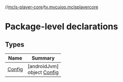 //[mcls-player-core](../../index.md)/[tv.mycujoo.mclsplayercore](index.md)

# Package-level declarations

## Types

| Name | Summary |
|---|---|
| [Config](-config/index.md) | [androidJvm]<br>object [Config](-config/index.md) |
